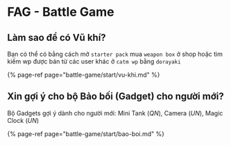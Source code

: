 # FAG - Battle Game

## Làm sao để có Vũ khí?

Bạn có thể có bằng cách mở `starter pack` mua `weapon box` ở shop hoặc tìm kiếm wp được bán từ các user khác ở `catm wp` bằng `dorayaki`

{% page-ref page="battle-game/start/vu-khi.md" %}

## Xin gợi ý cho bộ Bảo bối \(Gadget\) cho người mới?

Bộ Gadgets gợi ý dành cho người mới: Mini Tank \(_QN_\), Camera \(_UN_\), Magic Clock \(_UN_\)

{% page-ref page="battle-game/start/bao-boi.md" %}



